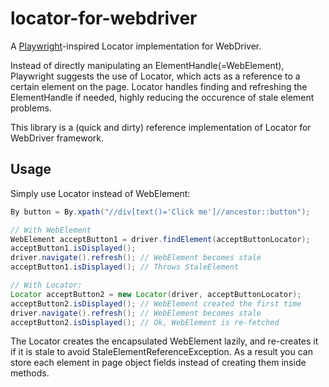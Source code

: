 # locator-for-webdriver

A [Playwright](https://github.com/microsoft/playwright)-inspired Locator implementation for WebDriver.

Instead of directly manipulating an ElementHandle(=WebElement), Playwright suggests the use of Locator, which acts as a reference to a certain element on the page.
Locator handles finding and refreshing the ElementHandle if needed, highly reducing the occurence of stale element problems. 

This library is a (quick and dirty) reference implementation of Locator for WebDriver framework.

## Usage

Simply use Locator instead of WebElement:
```java
By button = By.xpath("//div[text()='Click me']//ancestor::button");

// With WebElement
WebElement acceptButton1 = driver.findElement(acceptButtonLocator);
acceptButton1.isDisplayed();
driver.navigate().refresh(); // WebElement becomes stale
acceptButton1.isDisplayed(); // Throws StaleElement

// With Locator:
Locator acceptButton2 = new Locator(driver, acceptButtonLocator);
acceptButton2.isDisplayed(); // WebElement created the first time
driver.navigate().refresh(); // WebElement becomes stale
acceptButton2.isDisplayed(); // Ok, WebElement is re-fetched
```
The Locator creates the encapsulated WebElement lazily, and re-creates it if it is stale to avoid StaleElementReferenceException. As a result you can store each element in page object fields instead of creating them inside methods.

